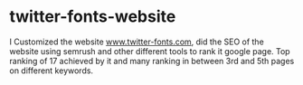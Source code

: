 # twitter-fonts-website
I Customized the website www.twitter-fonts.com, did the SEO of the website using semrush and other different tools to rank it google page. Top ranking of 17 achieved by it and many ranking in between 3rd and 5th pages on different keywords.
